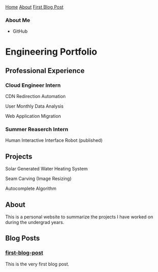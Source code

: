 <!DOCTYPE html>
<html lang="en">
<head>
    <meta charset="UTF-8">
    <meta name="viewport" content="width=device-width, initial-scale=1.0">
    <title>Engineering Portfolio</title>
    <link rel="stylesheet" href="/css/style.css">
</head>
<body>
    <div class="navbar">
        <a href="/">Home</a>
        <a href="#about">About</a>
        <a href="/2024/08/09/first-blog-post">First Blog Post</a>
    </div>
    <div class="container">
        <div class="sidebar">
            <h3>About Me</h3>
                <ul>
                    <li>GitHub</li>
                </ul>
        </div>
        <div class="content">
            <h1>Engineering Portfolio</h1>
            <h2>Professional Experience</h2>
            <h3>Cloud Engineer Intern</h3>
            <p>CDN Redirection Automation</p>
            <p>User Monthly Data Analysis</p>
            <p>Web Application Migration</p>
            <h3>Summer Reaserch Intern</h3>
            <p>Human Interactive Interface Robot (published)</p>
            <h2>Projects</h2>
            <p>Solar Generated Water Heating System</p>
            <p>Seam Carving (Image Resizing)</p>
            <p>Autocomplete Algorithm</p>
        </div>
    </div>
</body>
</html>

## About

This is a personal website to summarize the projects I have worked on during the undergrad years.

## Blog Posts
### [first-blog-post](https://heonjik.github.io/2024/08/09/first-blog-post)
This is the very first blog post.